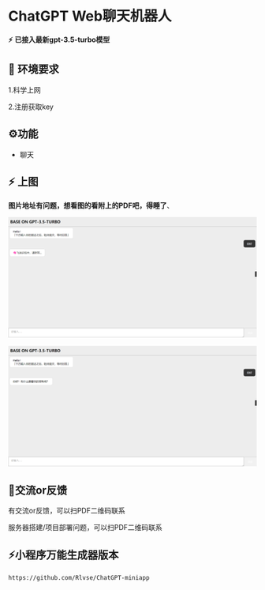 # ChatGPT Web聊天机器人

**⚡** **已接入最新gpt-3.5-turbo模型**

## 🔧 环境要求

1.科学上网

2.注册获取key

## ⚙功能

* 聊天

## **⚡** 上图

**图片地址有问题，想看图的看附上的PDF吧，得睡了**、

![image-20230308020435941](./README.assets/image-20230308020435941.png)

![image-20230308020530527](./README.assets/image-20230308020530527.png)

## 👻交流or反馈

有交流or反馈，可以扫PDF二维码联系

服务器搭建/项目部署问题，可以扫PDF二维码联系

## ⚡小程序万能生成器版本

```https://github.com/Rlvse/ChatGPT-miniapp
https://github.com/Rlvse/ChatGPT-miniapp
```